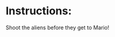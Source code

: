 <!DOCTYPE html>
<html>
<body>

<h1> Instructions:</h1>
<p>  Shoot the aliens before they get to Mario!</p>


</body>
</html>
